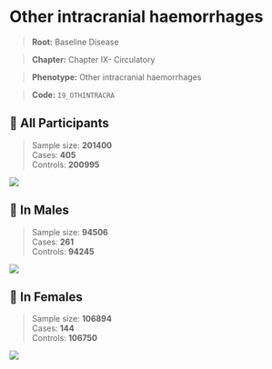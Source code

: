 # Other intracranial haemorrhages

> **Root:** Baseline Disease  

> **Chapter:** Chapter IX- Circulatory  

> **Phenotype:** Other intracranial haemorrhages  

> **Code:** `I9_OTHINTRACRA`

## 🧪 All Participants  
> Sample size: **201400**  
> Cases: **405**  
> Controls: **200995**
<img src="/Disease/Figures/ALL/Incidence/I9_OTHINTRACRA.png"/>
<CsvTable src="/Disease_Data/ALL/Incidence/COX_I9_OTHINTRACRA.csv" label="🔍 View full results" />

## 👨 In Males  
> Sample size: **94506**  
> Cases: **261**  
> Controls: **94245**
<img src="/Disease/Figures/Male/Incidence/I9_OTHINTRACRA.png"/>
<CsvTable src="/Disease_Data/Male/Incidence/COX_I9_OTHINTRACRA.csv" label="🔍 View full results" />

## 👩 In Females  
> Sample size: **106894**  
> Cases: **144**  
> Controls: **106750**
<img src="/Disease/Figures/Female/Incidence/I9_OTHINTRACRA.png"/>
<CsvTable src="/Disease_Data/Female/Incidence/COX_I9_OTHINTRACRA.csv" label="🔍 View full results" />
